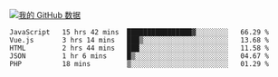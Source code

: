 [![我的 GitHub 数据](https://github-readme-stats.vercel.app/api?username=unbrain&?theme=dark)]()

<!--START_SECTION:waka-->
```text
JavaScript   15 hrs 42 mins  ████████████████▓░░░░░░░░   66.29 % 
Vue.js       3 hrs 14 mins   ███▒░░░░░░░░░░░░░░░░░░░░░   13.68 % 
HTML         2 hrs 44 mins   ███░░░░░░░░░░░░░░░░░░░░░░   11.58 % 
JSON         1 hr 6 mins     █▒░░░░░░░░░░░░░░░░░░░░░░░   04.67 % 
PHP          18 mins         ▒░░░░░░░░░░░░░░░░░░░░░░░░   01.29 % 
```
<!--END_SECTION:waka-->
